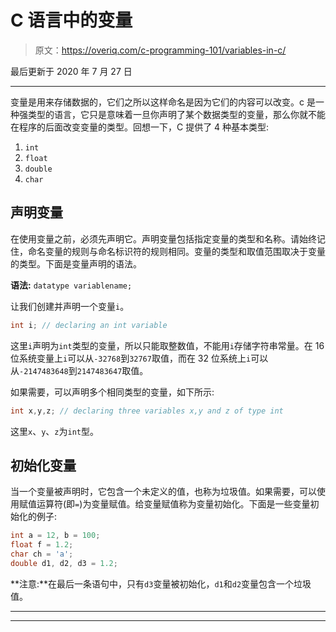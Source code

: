 # C 语言中的变量

> 原文：<https://overiq.com/c-programming-101/variables-in-c/>

最后更新于 2020 年 7 月 27 日

* * *

变量是用来存储数据的，它们之所以这样命名是因为它们的内容可以改变。c 是一种强类型的语言，它只是意味着一旦你声明了某个数据类型的变量，那么你就不能在程序的后面改变变量的类型。回想一下，C 提供了 4 种基本类型:

1.  `int`
2.  `float`
3.  `double`
4.  `char`

## 声明变量

在使用变量之前，必须先声明它。声明变量包括指定变量的类型和名称。请始终记住，命名变量的规则与命名标识符的规则相同。变量的类型和取值范围取决于变量的类型。下面是变量声明的语法。

**语法:** `datatype variablename;`

让我们创建并声明一个变量`i`。

```c
int i; // declaring an int variable

```

这里`i`声明为`int`类型的变量，所以只能取整数值，不能用`i`存储字符串常量。在 16 位系统变量上`i`可以从`-32768`到`32767`取值，而在 32 位系统上`i`可以从`-2147483648`到`2147483647`取值。

如果需要，可以声明多个相同类型的变量，如下所示:

```c
int x,y,z; // declaring three variables x,y and z of type int

```

这里`x`、`y`、`z`为`int`型。

## 初始化变量

当一个变量被声明时，它包含一个未定义的值，也称为垃圾值。如果需要，可以使用赋值运算符(即`=`)为变量赋值。给变量赋值称为变量初始化。下面是一些变量初始化的例子:

```c
int a = 12, b = 100;
float f = 1.2;
char ch = 'a';
double d1, d2, d3 = 1.2;

```

**注意:**在最后一条语句中，只有`d3`变量被初始化，`d1`和`d2`变量包含一个垃圾值。

* * *

* * *